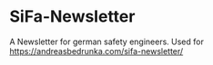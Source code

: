 # SiFa-Newsletter
A Newsletter for german safety engineers. Used for https://andreasbedrunka.com/sifa-newsletter/
